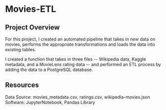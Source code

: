 # Movies-ETL

## Project Overview

For this project, I created an automated pipeline that takes in new data on movies, performs the appropriate transformations and loads the data into existing tables.

I created a function that takes in three files -- Wikipedia data, Kaggle metadata, and a MovieLens rating data -- and performed an ETL process by adding the data to a PostgreSQL database.

## Resources
Data Source: movies_metadata.csv, ratings.csv, wikipedia-movies.json
Software: JupyterNotebook, Pandas Library
